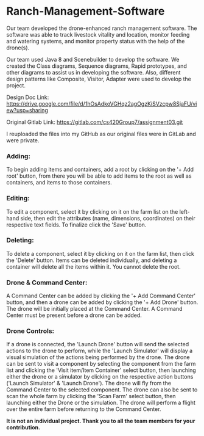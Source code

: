 # Ranch-Management-Software

Our team developed the drone-enhanced ranch management software. The software was able to track livestock vitality and location, monitor feeding and watering systems, and monitor property status with the help of the drone(s).

Our team used Java 8 and Scenebuilder to develop the software. We created the Class diagrams, Sequence diagrams, Rapid prototypes, and other diagrams to assist us in developing the software. Also, different design patterns like Composite, Visitor, Adapter were used to develop the project.

Design Doc Link:
https://drive.google.com/file/d/1hOsAdkoVGHqz2agOgzKiSVzcpw8SjaFU/view?usp=sharing

Original Gitlab Link:
https://gitlab.com/cs420Group7/assignment03.git 

I reuploaded the files into my GitHub as our original files were in GitLab and were private. 

### Adding:
To begin adding items and containers, add a root by clicking on the '+ Add root' button, from there 
you will be able to add items to the root as well as containers, and items to those containers.

### Editing:
To edit a component, select it by clicking on it on the farm list on the left-hand side, 
then edit the attributes (name, dimensions, coordinates) on their respective text fields. To finalize click the 'Save' button.

### Deleting:
To delete a component, select it by clicking on it on the farm list, then click the 'Delete' button. 
Items can be deleted individually, and deleting a container will delete all the items within it.
You cannot delete the root.

### Drone & Command Center:
A Command Center can be added by clicking the '+ Add Command Center' button, and then a drone can be added by clicking the '+ Add Drone' button. The drone will be initially placed at the Command Center.
A Command Center must be present before a drone can be added.

### Drone Controls:
If a drone is connected, the 'Launch Drone' button will send the selected actions to the drone to perform,
while the 'Launch Simulator' will display a visual simulation of the actions being performed by the drone. 
The drone can be sent to visit a component by selecting the component from the farm list and clicking
the 'Visit item/Item Container' select button, then launching either the drone or a simulator by clicking on the respective action buttons ('Launch Simulator' & 'Launch Drone'). The drone will fly from the Command Center to the selected component. The drone can also be sent to scan the whole farm by clicking the 'Scan Farm' select button, then launching either the Drone or the simulation. The drone will perform a flight over the entire farm before returning to the Command Center.

**It is not an individual project. Thank you to all the team members for your contribution.**
